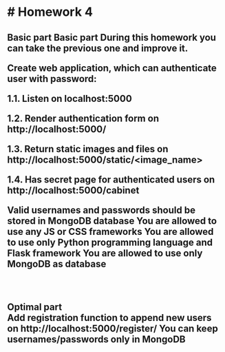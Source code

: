 
<h1># Homework 4</h1>

<h2>Basic part</h>
Basic part
During this homework you can take the previous one and improve it.

Create web application, which can authenticate user with password:

1.1. Listen on localhost:5000

1.2. Render authentication form on http://localhost:5000/

1.3. Return static images and files on http://localhost:5000/static/<image_name>

1.4. Has secret page for authenticated users on http://localhost:5000/cabinet

Valid usernames and passwords should be stored in MongoDB database
You are allowed to use any JS or CSS frameworks
You are allowed to use only Python programming language and Flask framework
You are allowed to use only MongoDB as database

<br>

<h2>Optimal part</h>
<br>
Add registration function to append new users on http://localhost:5000/register/
You can keep usernames/passwords only in MongoDB
